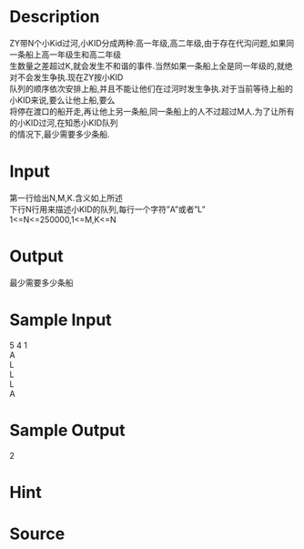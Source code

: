 
# Description

<div class="content"><div>ZY带N个小Kid过河,小KID分成两种:高一年级,高二年级,由于存在代沟问题,如果同一条船上高一年级生和高二年级</div>
<div>生数量之差超过K,就会发生不和谐的事件.当然如果一条船上全是同一年级的,就绝对不会发生争执.现在ZY按小KID</div>
<div>队列的顺序依次安排上船,并且不能让他们在过河时发生争执.对于当前等待上船的小KID来说,要么让他上船,要么</div>
<div>将停在渡口的船开走,再让他上另一条船,同一条船上的人不过超过M人.为了让所有的小KID过河,在知悉小KID队列</div>
<div>的情况下,最少需要多少条船.</div></div>

# Input

<div class="content"><div>第一行给出N,M,K.含义如上所述 </div>
<div>下行N行用来描述小KID的队列,每行一个字符”A”或者”L”</div>
<div>1&lt;=N&lt;=250000,1&lt;=M,K&lt;=N</div>
<p></p></div>

# Output

<div class="content"><p>最少需要多少条船</p></div>

# Sample Input

<div class="content"><span class="sampledata">5 4 1<br/>
A<br/>
L<br/>
L<br/>
L<br/>
A<br/>
</span></div>

# Sample Output

<div class="content"><span class="sampledata">2<br/>
</span></div>

# Hint

<div class="content"><p></p></div>

# Source

<div class="content"><p><a href="problemset.php?search="></a></p></div>

